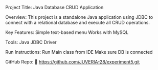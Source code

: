 Project Title: Java Database CRUD Application

Overview:
This project is a standalone Java application using JDBC to connect with a relational database and execute all CRUD operations.

Key Features:
Simple text-based menu
Works with MySQL

Tools:
Java
JDBC Driver

Run Instructions:
Run Main class from IDE
Make sure DB is connected

GitHub Repo:
🔗 https://github.com/JUVERIA-28/experiment5.git

